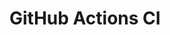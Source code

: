 # GitHub Actions CI














































































































































































































































































































































































































































































































































































































































































































































































































































































































